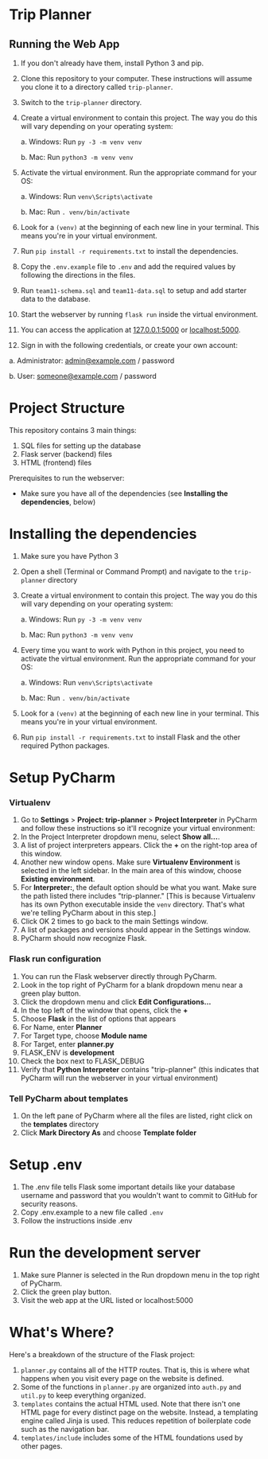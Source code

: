Trip Planner
===

Running the Web App
---

1. If you don't already have them, install Python 3 and pip.
2. Clone this repository to your computer.  These instructions will assume you clone it to a directory
called `trip-planner`.
3. Switch to the `trip-planner` directory.
4. Create a virtual environment to contain this project.  The way you do this will vary depending on your operating system:
   
   a. Windows: Run `py -3 -m venv venv`
   
   b. Mac: Run `python3 -m venv venv`
5. Activate the virtual environment.  Run the appropriate command for your OS:
   
   a. Windows: Run `venv\Scripts\activate`
   
   b. Mac: Run `. venv/bin/activate`
6. Look for a `(venv)` at the beginning of each new line in your terminal.  This means you're
in your virtual environment.
7. Run `pip install -r requirements.txt` to install the dependencies.
8. Copy the `.env.example` file to `.env` and add the required values by following the directions
in the files.
9. Run `team11-schema.sql` and `team11-data.sql` to setup and add starter data to the database.
10. Start the webserver by running `flask run` inside the virtual environment.
11. You can access the application at [127.0.0.1:5000](127.0.0.1:5000) or [localhost:5000](localhost:5000).
12. Sign in with the following credentials, or create your own account:

a. Administrator: admin@example.com / password

b. User: someone@example.com / password
   

Project Structure
===
This repository contains 3 main things:
1. SQL files for setting up the database
2. Flask server (backend) files
3. HTML (frontend) files

Prerequisites to run the webserver:

- Make sure you have all of the dependencies (see **Installing the dependencies**, below)




Installing the dependencies
===
1. Make sure you have Python 3
2. Open a shell (Terminal or Command Prompt) and navigate to the `trip-planner` directory
3. Create a virtual environment to contain this project.  The way you do this will vary depending on your operating system:
   
   a. Windows: Run `py -3 -m venv venv`
   
   b. Mac: Run `python3 -m venv venv`
4. Every time you want to work with Python in this project, you need to activate the virtual environment.  Run the
appropriate command for your OS:
   
   a. Windows: Run `venv\Scripts\activate`
   
   b. Mac: Run `. venv/bin/activate`
5. Look for a `(venv)` at the beginning of each new line in your terminal.  This means you're
in your virtual environment.
6. Run `pip install -r requirements.txt` to install Flask and the other required Python packages.
   
   
Setup PyCharm
===

### Virtualenv
1. Go to **Settings** > **Project: trip-planner** > **Project Interpreter** in PyCharm and follow these instructions so it'll recognize your virtual environment:
2. In the Project Interpreter dropdown menu, select **Show all...**.
3. A list of project interpreters appears.  Click the **+** on the right-top area of this window.
4. Another new window opens.  Make sure **Virtualenv Environment** is selected in the left sidebar.  In the main area of this window, choose **Existing environment**.
5. For **Interpreter:**, the default option should be what you want.  Make sure the path listed there includes "trip-planner."  [This is because Virtualenv has its own Python executable inside the `venv` directory.  That's what we're telling PyCharm about in this step.]
6. Click OK 2 times to go back to the main Settings window.
7. A list of packages and versions should appear in the Settings window.
8. PyCharm should now recognize Flask.

### Flask run configuration
1. You can run the Flask webserver directly through PyCharm.
2. Look in the top right of PyCharm for a blank dropdown menu near a green play button.
3. Click the dropdown menu and click **Edit Configurations...**
4. In the top left of the window that opens, click the **+**
5. Choose **Flask** in the list of options that appears
6. For Name, enter **Planner**
6. For Target type, choose **Module name**
7. For Target, enter **planner.py**
8. FLASK_ENV is **development**
9. Check the box next to FLASK_DEBUG
10. Verify that **Python Interpreter** contains "trip-planner" (this indicates that PyCharm will run the webserver in your
virtual environment)

### Tell PyCharm about templates
1. On the left pane of PyCharm where all the files are listed, right click on the **templates** directory
2. Click **Mark Directory As** and choose **Template folder**

Setup .env
===
1. The .env file tells Flask some important details like your database username and password that you wouldn't want to commit to GitHub for security reasons.
2. Copy .env.example to a new file called `.env`
3. Follow the instructions inside .env

Run the development server
===
1. Make sure Planner is selected in the Run dropdown menu in the top right of PyCharm.
2. Click the green play button.
3. Visit the web app at the URL listed or localhost:5000

What's Where?
===

Here's a breakdown of the structure of the Flask project:
1. `planner.py` contains all of the HTTP routes.  That is, this is where what happens when you visit every
page on the website is defined.
2. Some of the functions in `planner.py` are organized into `auth.py` and `util.py` to keep everything organized.
3. `templates` contains the actual HTML used.  Note that there isn't one HTML page for every distinct page on the website.
Instead, a templating engine called Jinja is used.  This reduces repetition of boilerplate code such as the navigation bar.
4. `templates/include` includes some of the HTML foundations used by other pages.

